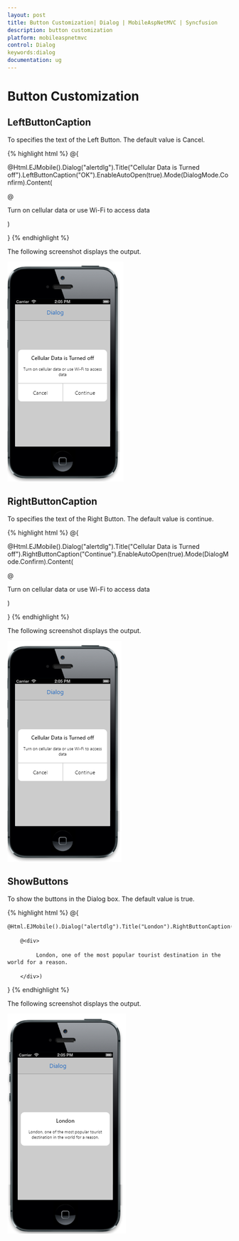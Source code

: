 ```yaml
---
layout: post
title: Button Customization| Dialog | MobileAspNetMVC | Syncfusion
description: button customization
platform: mobileaspnetmvc
control: Dialog
keywords:dialog
documentation: ug
---
```


# Button Customization

## LeftButtonCaption
 
 To specifies the text of the Left Button. The default value is Cancel.


{% highlight html %}
@{

@Html.EJMobile().Dialog("alertdlg").Title("Cellular Data is Turned off").LeftButtonCaption("OK").EnableAutoOpen(true).Mode(DialogMode.Confirm).Content(

@<div>

Turn on cellular data or use Wi-Fi to access data

</div>)

}
{% endhighlight %}


The following screenshot displays the output.



![](Button-Customization_images/Button-Customization_img1.png)


## RightButtonCaption

To specifies the text of the Right Button. The default value is continue.


{% highlight html %}
@{

@Html.EJMobile().Dialog("alertdlg").Title("Cellular Data is Turned off").RightButtonCaption("Continue").EnableAutoOpen(true).Mode(DialogMode.Confirm).Content(

@<div>

Turn on cellular data or use Wi-Fi to access data

</div>)

}
{% endhighlight %}


The following screenshot displays the output.

![](Button-Customization_images/Button-Customization_img2.png)


## ShowButtons                                

 To show the buttons in the Dialog box. The default value is true.


{% highlight html %}
@{

    @Html.EJMobile().Dialog("alertdlg").Title("London").RightButtonCaption("Continue").EnableAutoOpen(true).ShowButtons(false).Mode(DialogMode.Confirm).Content(

        @<div>

             London, one of the most popular tourist destination in the world for a reason.

        </div>)

}
{% endhighlight %}


The following screenshot displays the output.

![](Button-Customization_images/Button-Customization_img3.png)



